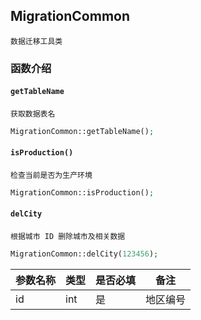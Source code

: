## MigrationCommon

```text
数据迁移工具类
```

### 函数介绍

#### `getTableName`
```text
获取数据表名
```

```php
MigrationCommon::getTableName();
```

#### `isProduction()`
```text
检查当前是否为生产环境
```

```php
MigrationCommon::isProduction();
```

#### `delCity`
```text
根据城市 ID 删除城市及相关数据
```

```php
MigrationCommon::delCity(123456);
```

| 参数名称    | 类型  | 是否必填 | 备注   |
|---------|-----|------|------|
| id      | int | 是    | 地区编号 |

